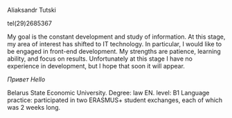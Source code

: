 Aliaksandr Tutski

tel(29)2685367


My goal is the constant development and study of information. At this stage, my area of interest has shifted to IT technology.
In particular, I would like to be engaged in front-end development. 
My strengths are patience, learning ability, and focus on results. Unfortunately at this stage I have no experience in development, but I hope that soon it will appear.
<!DOCTYPE html>
<html>
     <head>
         <meta charset="UTF-8">
          <title>Document</title>
      </head>
      <body>
          <p> <i>Привет Hello</i></p>
       </body>
</html>

Belarus State Economic University. Degree: law
EN. level: B1
Language practice: participated in two ERASMUS+ student exchanges, each of which was 2 weeks long.

